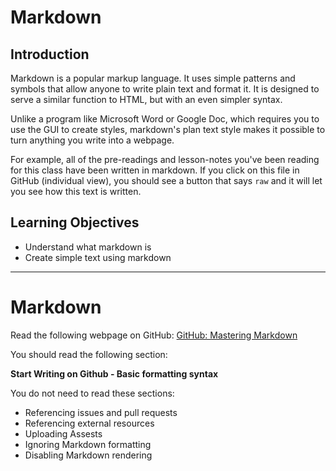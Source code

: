# Markdown

## Introduction

Markdown is a popular markup language. It uses simple patterns and symbols that allow anyone to write plain text and format it. It is designed to serve a similar function to HTML, but with an even simpler syntax.

Unlike a program like Microsoft Word or Google Doc, which requires you to use the GUI to create styles, markdown's plan text style makes it possible to turn anything you write into a webpage.

For example, all of the pre-readings and lesson-notes you've been reading for this class have been written in markdown. If you click on this file in GitHub (individual view), you should see a button that says `raw` and it will let you see how this text is written.

## Learning Objectives

- Understand what markdown is
- Create simple text using markdown

<hr>

# Markdown

Read the following webpage on GitHub: [GitHub: Mastering Markdown](https://guides.github.com/features/mastering-markdown/#GitHub-flavored-markdown)

You should read the following section:

__Start Writing on Github - Basic formatting syntax__
    
You do not need to read these sections:
- Referencing issues and pull requests
- Referencing external resources
- Uploading Assests
- Ignoring Markdown formatting
- Disabling Markdown rendering
